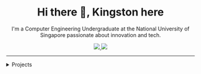 <!--
**kstonekuan/kstonekuan** is a ✨ _special_ ✨ repository because its `README.md` (this file) appears on your GitHub profile.

Here are some ideas to get you started:

- 🔭 I’m currently working on ...
- 🌱 I’m currently learning ...
- 👯 I’m looking to collaborate on ...
- 🤔 I’m looking for help with ...
- 💬 Ask me about ...
- 📫 How to reach me: ...
- 😄 Pronouns: ...
- ⚡ Fun fact: ...
-->

<h1 align="center">Hi there 👋, Kingston here</h2>

<p align="center">
    I'm a Computer Engineering Undergraduate at the National University of Singapore passionate about innovation and tech.
</p>

<p align="center">
    <a href="https://www.linkedin.com/in/kingston-kuan/">
        <img src="https://img.shields.io/badge/LinkedIn-0077B5?style=for-the-badge&logo=linkedin&logoColor=white" />
    </a>
    <a href="https://medium.com/@kingst.online">
        <img src="https://img.shields.io/badge/Medium-12100E?style=for-the-badge&logo=medium&logoColor=white" />
    </a>
</p>

<hr>

<details close>
    <summary>Projects</summary>

- 👼 [Angel and Mortal Bot](https://chatbotslife.com/building-a-chatbot-for-angel-mortal-5d389ab7acde)
    - Telegram bot for angel and mortal game
- ⛄ [Snowman Stickers](https://hack-n-roll-stickers.web.app/)
    - Virtual sticker platform

</details>

